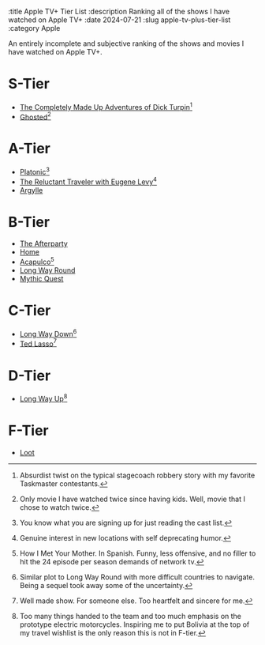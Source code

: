 :title Apple TV+ Tier List
:description Ranking all of the shows I have watched on Apple TV+
:date 2024-07-21
:slug apple-tv-plus-tier-list
:category Apple

An entirely incomplete and subjective ranking of the shows and movies I have watched on Apple TV+.

# S-Tier

- [The Completely Made Up Adventures of Dick Turpin](https://tv.apple.com/us/show/the-completely-made-up-adventures-of-dick-turpin)[^1]
- [Ghosted](https://tv.apple.com/us/movie/ghosted)[^2]

# A-Tier

- [Platonic](https://tv.apple.com/us/show/platonic)[^3]
- [The Reluctant Traveler with Eugene Levy](https://tv.apple.com/us/show/the-reluctant-traveler-with-eugene-levy)[^4]
- [Argylle](https://tv.apple.com/us/movie/argylle)

# B-Tier
- [The Afterparty](https://tv.apple.com/us/show/the-afterparty)
- [Home](https://tv.apple.com/us/show/home)
- [Acapulco](https://tv.apple.com/us/show/acapulco)[^5]
- [Long Way Round](https://tv.apple.com/us/show/long-way-round)
- [Mythic Quest](https://tv.apple.com/us/show/mythic-quest)

# C-Tier
- [Long Way Down](https://tv.apple.com/us/show/long-way-down)[^6]
- [Ted Lasso](https://tv.apple.com/us/show/ted-lasso)[^7]

# D-Tier
- [Long Way Up](https://tv.apple.com/us/show/long-way-up)[^8]

# F-Tier
- [Loot](https://tv.apple.com/us/show/loot)

[^1]: Absurdist twist on the typical stagecoach robbery story with my favorite Taskmaster contestants.
[^2]: Only movie I have watched twice since having kids. Well, movie that I chose to watch twice.
[^3]: You know what you are signing up for just reading the cast list.
[^4]: Genuine interest in new locations with self deprecating humor.
[^5]: How I Met Your Mother. In Spanish. Funny, less offensive, and no filler to hit the 24 episode per season demands of network tv.
[^6]: Similar plot to Long Way Round with more difficult countries to navigate. Being a sequel took away some of the uncertainty.
[^7]: Well made show. For someone else. Too heartfelt and sincere for me.
[^8]: Too many things handed to the team and too much emphasis on the prototype electric motorcycles. Inspiring me to put Bolivia at the top of my travel wishlist is the only reason this is not in F-tier.